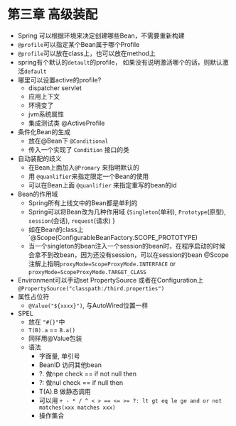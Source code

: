 # 第三章 高级装配

* Spring 可以根据环境来决定创建哪些Bean，不需要重新构建
* `@profile`可以指定某个Bean属于哪个Profile
* `@profile`可以放在class上，也可以放在method上
* spring有个默认的`detault`的profile， 如果没有说明激活哪个的话，则默认激活`default`
* 哪里可以设置active的profile?
    * dispatcher servlet
    * 应用上下文
    * 环境变了
    * jvm系统属性
    * 集成测试类 @ActiveProfile
* 条件化Bean的生成
    * 放在@Bean下 `@Conditional`
    * 传入一个实现了 `Condition` 接口的类
* 自动装配的歧义
    * 在Bean上面加入`@Promary` 来指明默认的
    * 用 `@quanlifier`来指定限定一个Bean的使用
    * 可以在Bean上面 `@quanlifier` 来指定重写的bean的id
* Bean的作用域
    * Spring所有上线文中的Bean都是单利的
    * Spring可以将Bean改为几种作用域 {`Singleton`(单利), `Prototype`(原型), `session`(会话), `request`(请求) }
    * 如在Bean的class上 `@Scope(ConfigurableBeanFactory.SCOPE_PROTOTYPE)
    * 当一个singleton的bean注入一个session的bean时，在程序启动的时候会拿不到改bean，因为还没有session，可以在session的bean @Scope注解上指明`proxyMode=ScopeProxyMode.INTERFACE` or `proxyMode=ScopeProxyMode.TARGET_CLASS`
* Environment可以手动set PropertySource 或者在Configuration上`@PropertySource("classpath:/third.properties")`
* 属性占位符
    * `@Value("${xxxx}")`, 与AutoWired位置一样
* SPEL
    * 放在 `"#{}"`中
    * `T(B).a` == `B.a()`
    * 同样用@Value包装
    * 语法
        * 字面量, 单引号
        * BeanID 访问其他bean
        * ?. 做npe check == if not null then 
        * ?: 做nul check == if null then
        * T(A).B 做静态调用
        * 可以用 `+ - * / ^ < > == <= >= ?: lt gt eq le ge and or not matches(xxx matches xxx)`
        * 操作集合 
       
    
